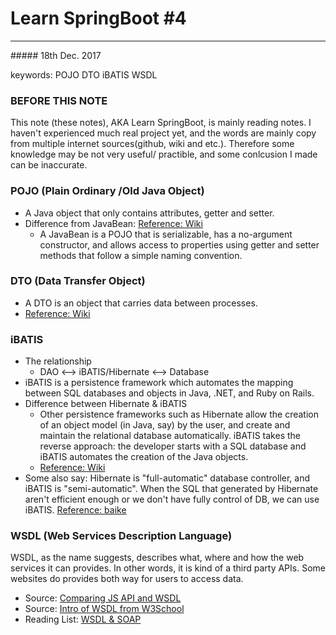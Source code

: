 # Learn SpringBoot #4
<hr/>
##### 18th Dec. 2017

keywords: POJO DTO iBATIS WSDL

### BEFORE THIS NOTE
This note (these notes), AKA Learn SpringBoot, is mainly reading notes. I haven't experienced much real project yet, and the words are mainly copy from multiple internet sources(github, wiki and etc.). Therefore some knowledge may be not very useful/ practible, and some conlcusion I made can be inaccurate.

### POJO (Plain Ordinary /Old Java Object)
+ A Java object that only contains attributes, getter and setter.
+ Difference from JavaBean: [Reference: Wiki](https://en.wikipedia.org/wiki/Plain_old_Java_object#JavaBeans)
	- A JavaBean is a POJO that is serializable, has a no-argument constructor, and allows access to properties using getter and setter methods that follow a simple naming convention.

### DTO (Data Transfer Object)
+ A DTO is an object that carries data between processes.
+ [Reference: Wiki](https://en.wikipedia.org/wiki/Data_transfer_object)

### iBATIS
+ The relationship
	- DAO <--> iBATIS/Hibernate <--> Database
+ iBATIS is a persistence framework which automates the mapping between SQL databases and objects in Java, .NET, and Ruby on Rails.
+ Difference between Hibernate & iBATIS
	- Other persistence frameworks such as Hibernate allow the creation of an object model (in Java, say) by the user, and create and maintain the relational database automatically. iBATIS takes the reverse approach: the developer starts with a SQL database and iBATIS automates the creation of the Java objects.
	- [Reference: Wiki](https://en.wikipedia.org/wiki/IBATIS)
+ Some also say: Hibernate is "full-automatic" database controller, and iBATIS is "semi-automatic". When the SQL that generated by Hibernate aren't efficient enough or we don't have fully control of DB, we can use iBATIS. [Reference: baike](https://baike.baidu.com/item/ibatis/10787592?fr=aladdin)

### WSDL (Web Services Description Language)

WSDL, as the name suggests, describes what, where and how the web services it can provides. In other words, it is kind of a third party APIs. Some websites do provides both way for users to access data.

+ Source: [Comparing JS API and WSDL](http://blog.csdn.net/upseven/article/details/15809025)
+ Source: [Intro of WSDL from W3School](http://www.w3school.com.cn/wsdl/index.asp)
+ Reading List: 
[WSDL & SOAP](https://www.cnblogs.com/yzw23333/p/7245104.html)
